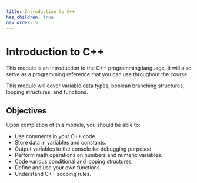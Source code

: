 ```yaml
---
title: Introduction to C++
has_children: true
nav_order: 5
---
```


# Introduction to C++

This module is an introduction to the C++ programming language. It will also serve as a programming reference that you can use throughout the course.

This module will cover variable data types, boolean branching structures, looping structures, and functions.

## Objectives

Upon completion of this module, you should be able to:

- Use comments in your C++ code.
- Store data in variables and constants.
- Output variables to the console for debugging purposed.
- Perform math operations on numbers and numeric variables.
- Code various conditional and looping structures.
- Define and use your own functions.
- Understand C++ scoping rules.

